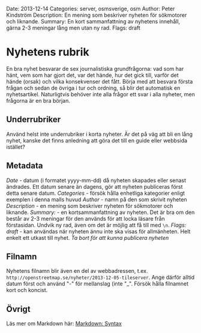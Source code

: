 Date: 2013-12-14
Categories: server, osmsverige, osm
Author: Peter Kindström
Description: En mening som beskriver nyheten för sökmotorer och liknande.
Summary: En kort sammanfattning av nyhetens innehåll, gärna 2-3 meningar lång men utan ny rad.
Flags: draft


# Nyhetens rubrik

En bra nyhet besvarar de sex journalistiska grundfrågorna: vad som har hänt, vem som har gjort det, var det hände, hur det gick till, varför det hände (orsak) och vilka konsekvenser det fått.
Börja med att besvara första frågan och sedan de övriga i tur och ordning, så blir det automatisk en nyhetsartikel. Naturligtvis behöver inte alla frågor ett svar i alla nyheter, men frågorna är en bra början.


## Underrubriker

Använd helst inte underrubriker i korta nyheter. Är det på väg att bli en lång nyhet, kanske det finns anledning att göra det till en guide eller webbsida istället?


## Metadata

*Date* - datum (i formatet yyyy-mm-dd) då nyheten skapades eller senast ändrades. Ett datum senare än dagens, gör att nyheten publiceras först detta senare datum.
*Categories* - försök hålla enhetliga kategorier enligt exemplen i denna malls huvud
*Author* - namn på den som skrivit nyheten
*Description* - en mening som beskriver nyheten för sökmotorer och liknande.
*Summary:* - en kortsammanfattning av nyheten. Det är bra om den består av 2-3 meningar för den används för att locka läsare från förstasidan. Undvik ny rad, även om det är möjlig att få till med `\n`.
*Flags: draft* - kan användas när nyheten ännu inte ska visas för allmänheten. Helt enkelt ett utkast till nyhet. *Ta bort för att kunna publicera nyheten*


## Filnamn

Nyhetens filnamn blir även en del av webbadressen, t.ex. `http://openstreetmap.se/nyheter/2013-12-05-tileserver`. Ange därför alltid datum först och använd "-" för mellanslag (inte "_". Försök hålla filnamnet kort och koncist.


## Övrigt

Läs mer om Markdown här: [Markdown: Syntax](http://daringfireball.net/projects/markdown/syntax)
